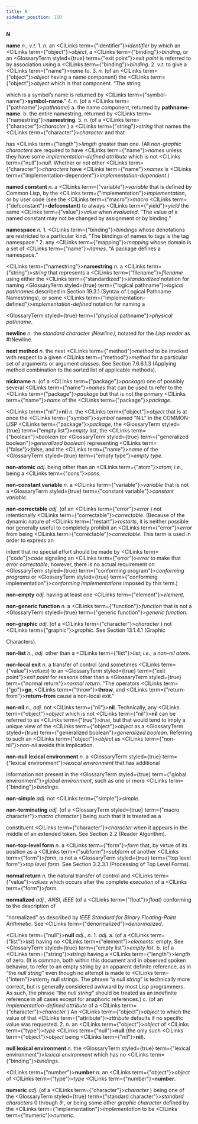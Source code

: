 ```yaml
---
title: N
sidebar_position: 110
---
```


**N** 



**name** *n.*, *v.t.* 1. *n.* an <ClLinks  term={"identifier"}><i>identifier</i></ClLinks> by which an <ClLinks  term={"object"}><i>object</i></ClLinks>, a <ClLinks  term={"binding"}><i>binding</i></ClLinks>, or an <GlossaryTerm styled={true} term={"exit point"}><i>exit point</i></GlossaryTerm> is referred to by association using a <ClLinks  term={"binding"}><i>binding</i></ClLinks>. 2. *v.t.* to give a <ClLinks  term={"name"}><i>name</i></ClLinks> to. 3. *n.* (of an <ClLinks  term={"object"}><i>object</i></ClLinks> having a name component) the <ClLinks  term={"object"}><i>object</i></ClLinks> which is that component. “The string 



which is a symbol’s name is returned by <ClLinks  term={"symbol-name"}><b>symbol-name</b></ClLinks>.” 4. *n.* (of a <ClLinks  term={"pathname"}><i>pathname</i></ClLinks>) a. the name component, returned by **pathname-name**. b. the entire namestring, returned by <ClLinks  term={"namestring"}><b>namestring</b></ClLinks>. 5. *n.* (of a <ClLinks  term={"character"}><i>character</i></ClLinks> ) a <ClLinks  term={"string"}><i>string</i></ClLinks> that names the <ClLinks  term={"character"}><i>character</i></ClLinks> and that 







 



 



has <ClLinks  term={"length"}><i>length</i></ClLinks> greater than one. (All *non-graphic characters* are required to have <ClLinks  term={"name"}><i>names</i></ClLinks> unless they have some *implementation-defined attribute* which is not <ClLinks  term={"null"}><i>null</i></ClLinks>. Whether or not other <ClLinks  term={"character"}><i>characters</i></ClLinks> have <ClLinks  term={"name"}><i>names</i></ClLinks> is <ClLinks  term={"implementation-dependent"}><i>implementation-dependent</i></ClLinks>.) 



**named constant** *n.* a <ClLinks  term={"variable"}><i>variable</i></ClLinks> that is defined by Common Lisp, by the <ClLinks  term={"implementation"}><i>implementation</i></ClLinks>, or by user code (see the <ClLinks  term={"macro"}><i>macro</i></ClLinks> <ClLinks  term={"defconstant"}><b>defconstant</b></ClLinks>) to always <ClLinks  term={"yield"}><i>yield</i></ClLinks> the same <ClLinks  term={"value"}><i>value</i></ClLinks> when *evaluated*. “The value of a named constant may not be changed by assignment or by binding.” 



**namespace** *n.* 1. <ClLinks  term={"binding"}><i>bindings</i></ClLinks> whose denotations are restricted to a particular kind. “The bindings of names to tags is the tag namespace.” 2. any <ClLinks  term={"mapping"}><i>mapping</i></ClLinks> whose domain is a set of <ClLinks  term={"name"}><i>names</i></ClLinks>. “A package defines a namespace.” 



<ClLinks  term={"namestring"}><b>namestring</b></ClLinks> *n.* a <ClLinks  term={"string"}><i>string</i></ClLinks> that represents a <ClLinks  term={"filename"}><i>filename</i></ClLinks> using either the <ClLinks  term={"standardized"}><i>standardized</i></ClLinks> notation for naming <GlossaryTerm styled={true} term={"logical pathname"}><i>logical pathnames</i></GlossaryTerm> described in Section 19.3.1 (Syntax of Logical Pathname Namestrings), or some <ClLinks  term={"implementation-defined"}><i>implementation-defined</i></ClLinks> notation for naming a 



<GlossaryTerm styled={true} term={"physical pathname"}><i>physical pathname</i></GlossaryTerm>. 



**newline** *n.* the *standard character ⟨Newline⟩*, notated for the *Lisp reader* as #\Newline. 



**next method** *n.* the next <ClLinks  term={"method"}><i>method</i></ClLinks> to be invoked with respect to a given <ClLinks  term={"method"}><i>method</i></ClLinks> for a particular set of arguments or argument *classes*. See Section 7.6.6.1.3 (Applying method combination to the sorted list of applicable methods). 



**nickname** *n.* (of a <ClLinks  term={"package"}><i>package</i></ClLinks>) one of possibly several <ClLinks  term={"name"}><i>names</i></ClLinks> that can be used to refer to the <ClLinks  term={"package"}><i>package</i></ClLinks> but that is not the primary <ClLinks  term={"name"}><i>name</i></ClLinks> of the <ClLinks  term={"package"}><i>package</i></ClLinks>. 



<ClLinks  term={"nil"}><b>nil</b></ClLinks> *n.* the <ClLinks  term={"object"}><i>object</i></ClLinks> that is at once the <ClLinks  term={"symbol"}><i>symbol</i></ClLinks> named "NIL" in the COMMON-LISP <ClLinks  term={"package"}><i>package</i></ClLinks>, the <GlossaryTerm styled={true} term={"empty list"}><i>empty list</i></GlossaryTerm>, the <ClLinks  term={"boolean"}><i>boolean</i></ClLinks> (or <GlossaryTerm styled={true} term={"generalized boolean"}><i>generalized boolean</i></GlossaryTerm>) representing <ClLinks  term={"false"}><i>false</i></ClLinks>, and the <ClLinks  term={"name"}><i>name</i></ClLinks> of the <GlossaryTerm styled={true} term={"empty type"}><i>empty type</i></GlossaryTerm>. 



**non-atomic** *adj.* being other than an <ClLinks  term={"atom"}><i>atom</i></ClLinks>; *i.e.*, being a <ClLinks  term={"cons"}><i>cons</i></ClLinks>. 



**non-constant variable** *n.* a <ClLinks  term={"variable"}><i>variable</i></ClLinks> that is not a <GlossaryTerm styled={true} term={"constant variable"}><i>constant variable</i></GlossaryTerm>. 



**non-correctable** *adj.* (of an <ClLinks  term={"error"}><i>error</i></ClLinks> ) not intentionally <ClLinks  term={"correctable"}><i>correctable</i></ClLinks>. (Because of the dynamic nature of <ClLinks  term={"restart"}><i>restarts</i></ClLinks>, it is neither possible nor generally useful to completely prohibit an <ClLinks  term={"error"}><i>error</i></ClLinks> from being <ClLinks  term={"correctable"}><i>correctable</i></ClLinks>. This term is used in order to express an 



intent that no special effort should be made by <ClLinks  term={"code"}><i>code</i></ClLinks> signaling an <ClLinks  term={"error"}><i>error</i></ClLinks> to make that *error correctable*; however, there is no actual requirement on <GlossaryTerm styled={true} term={"conforming program"}><i>conforming programs</i></GlossaryTerm> or <GlossaryTerm styled={true} term={"conforming implementation"}><i>conforming implementations</i></GlossaryTerm> imposed by this term.) 



**non-empty** *adj.* having at least one <ClLinks  term={"element"}><i>element</i></ClLinks>. 



**non-generic function** *n.* a <ClLinks  term={"function"}><i>function</i></ClLinks> that is not a <GlossaryTerm styled={true} term={"generic function"}><i>generic function</i></GlossaryTerm>. 







 



 



**non-graphic** *adj.* (of a <ClLinks  term={"character"}><i>character</i></ClLinks> ) not <ClLinks  term={"graphic"}><i>graphic</i></ClLinks>. See Section 13.1.4.1 (Graphic 



Characters). 



**non-list** *n.*, *adj.* other than a <ClLinks  term={"list"}><i>list</i></ClLinks>; *i.e.*, a *non-nil atom*. 



**non-local exit** *n.* a transfer of control (and sometimes <ClLinks  term={"value"}><i>values</i></ClLinks>) to an <GlossaryTerm styled={true} term={"exit point"}><i>exit point</i></GlossaryTerm> for reasons other than a <GlossaryTerm styled={true} term={"normal return"}><i>normal return</i></GlossaryTerm>. “The operators <ClLinks  term={"go"}><b>go</b></ClLinks>, <ClLinks  term={"throw"}><b>throw</b></ClLinks>, and <ClLinks  term={"return-from"}><b>return-from</b></ClLinks> cause a non-local exit.” 



**non-nil** *n.*, *adj.* not <ClLinks  term={"nil"}><b>nil</b></ClLinks>. Technically, any <ClLinks  term={"object"}><i>object</i></ClLinks> which is not <ClLinks  term={"nil"}><b>nil</b></ClLinks> can be referred to as <ClLinks  term={"true"}><i>true</i></ClLinks>, but that would tend to imply a unique view of the <ClLinks  term={"object"}><i>object</i></ClLinks> as a <GlossaryTerm styled={true} term={"generalized boolean"}><i>generalized boolean</i></GlossaryTerm>. Referring to such an <ClLinks  term={"object"}><i>object</i></ClLinks> as <ClLinks  term={"non-nil"}><i>non-nil</i></ClLinks> avoids this implication. 



**non-null lexical environment** *n.* a <GlossaryTerm styled={true} term={"lexical environment"}><i>lexical environment</i></GlossaryTerm> that has additional 



information not present in the <GlossaryTerm styled={true} term={"global environment"}><i>global environment</i></GlossaryTerm>, such as one or more <ClLinks  term={"binding"}><i>bindings</i></ClLinks>. 



**non-simple** *adj.* not <ClLinks  term={"simple"}><i>simple</i></ClLinks>. 



**non-terminating** *adj.* (of a <GlossaryTerm styled={true} term={"macro character"}><i>macro character</i></GlossaryTerm> ) being such that it is treated as a 



constituent <ClLinks  term={"character"}><i>character</i></ClLinks> when it appears in the middle of an extended token. See Section 2.2 (Reader Algorithm). 



**non-top-level form** *n.* a <ClLinks  term={"form"}><i>form</i></ClLinks> that, by virtue of its position as a <ClLinks  term={"subform"}><i>subform</i></ClLinks> of another <ClLinks  term={"form"}><i>form</i></ClLinks>, is not a <GlossaryTerm styled={true} term={"top level form"}><i>top level form</i></GlossaryTerm>. See Section 3.2.3.1 (Processing of Top Level Forms). 



**normal return** *n.* the natural transfer of control and <ClLinks  term={"value"}><i>values</i></ClLinks> which occurs after the complete *execution* of a <ClLinks  term={"form"}><i>form</i></ClLinks>. 



**normalized** *adj.*, *ANSI*, *IEEE* (of a <ClLinks  term={"float"}><i>float</i></ClLinks>) conforming to the description of 



“normalized” as described by *IEEE Standard for Binary Floating-Point Arithmetic*. See <ClLinks  term={"denormalized"}><i>denormalized</i></ClLinks>. 



<ClLinks  term={"null"}><b>null</b></ClLinks> *adj.*, *n.* 1. *adj.* a. (of a <ClLinks  term={"list"}><i>list</i></ClLinks>) having no <ClLinks  term={"element"}><i>elements</i></ClLinks>: empty. See <GlossaryTerm styled={true} term={"empty list"}><i>empty list</i></GlossaryTerm>. b. (of a <ClLinks  term={"string"}><i>string</i></ClLinks>) having a <ClLinks  term={"length"}><i>length</i></ClLinks> of zero. (It is common, both within this document and in observed spoken behavior, to refer to an empty string by an apparent definite reference, as in “the *null string*” even though no attempt is made to <ClLinks  term={"intern"}><i>intern</i></ClLinks><sub>2</sub> null strings. The phrase “a *null string*” is technically more correct, but is generally considered awkward by most Lisp programmers. As such, the phrase “the *null string*” should be treated as an indefinite reference in all cases except for anaphoric references.) c. (of an *implementation-defined attribute* of a <ClLinks  term={"character"}><i>character</i></ClLinks> ) An <ClLinks  term={"object"}><i>object</i></ClLinks> to which the value of that <ClLinks  term={"attribute"}><i>attribute</i></ClLinks> defaults if no specific value was requested. 2. *n.* an <ClLinks  term={"object"}><i>object</i></ClLinks> of <ClLinks  term={"type"}><i>type</i></ClLinks> <ClLinks  term={"null"}><b>null</b></ClLinks> (the only such <ClLinks  term={"object"}><i>object</i></ClLinks> being <ClLinks  term={"nil"}><b>nil</b></ClLinks>). 



**null lexical environment** *n.* the <GlossaryTerm styled={true} term={"lexical environment"}><i>lexical environment</i></GlossaryTerm> which has no <ClLinks  term={"binding"}><i>bindings</i></ClLinks>. 







 



 



<ClLinks  term={"number"}><b>number</b></ClLinks> *n.* an <ClLinks  term={"object"}><i>object</i></ClLinks> of <ClLinks  term={"type"}><i>type</i></ClLinks> <ClLinks  term={"number"}><b>number</b></ClLinks>. 



**numeric** *adj.* (of a <ClLinks  term={"character"}><i>character</i></ClLinks> ) being one of the <GlossaryTerm styled={true} term={"standard character"}><i>standard characters</i></GlossaryTerm> 0 through *9* , or being some other *graphic character* defined by the <ClLinks  term={"implementation"}><i>implementation</i></ClLinks> to be <ClLinks  term={"numeric"}><i>numeric</i></ClLinks>. 



